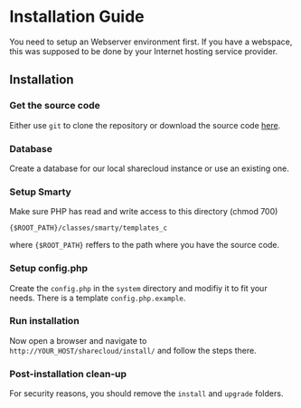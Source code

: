 # Installation Guide

You need to setup an Webserver environment first. If you have a webspace, this was supposed to be done
by your Internet hosting service provider.

## Installation

### Get the source code
Either use `git` to clone the repository or download the source code [here](https://github.com/sharecloud/sharecloud/releases).
	
### Database
Create a database for our local sharecloud instance or use an existing one.

### Setup Smarty
Make sure PHP has read and write access to this directory (chmod 700)

	{$ROOT_PATH}/classes/smarty/templates_c

where `{$ROOT_PATH}` reffers to the path where you have the source code.

### Setup config.php
Create the `config.php` in the `system` directory and modifiy it to fit your needs.
There is a template `config.php.example`.

### Run installation
Now open a browser and navigate to `http://YOUR_HOST/sharecloud/install/` and follow the steps there.

### Post-installation clean-up
For security reasons, you should remove the `install` and `upgrade` folders.
